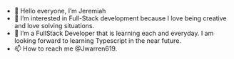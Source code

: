 - 👋 Hello everyone, I’m Jeremiah
- 👀 I’m interested in Full-Stack development because I love being creative and love solving situations.
- 🌱 I’m a FullStack Developer that is learning each and everyday. I am looking forward to learning Typescript in the near future.
- 📫 How to reach me @Jwarren619.



<!---
Jwarren619/Jwarren619 is a ✨ special ✨ repository because its `README.md` (this file) appears on your GitHub profile.
You can click the Preview link to take a look at your changes.
--->
